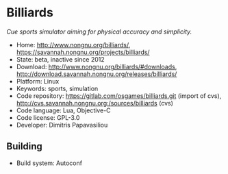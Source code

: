 # Billiards

_Cue sports simulator aiming for physical accuracy and simplicity._

- Home: http://www.nongnu.org/billiards/, https://savannah.nongnu.org/projects/billiards/
- State: beta, inactive since 2012
- Download: http://www.nongnu.org/billiards/#downloads, http://download.savannah.nongnu.org/releases/billiards/
- Platform: Linux
- Keywords: sports, simulation
- Code repository: https://gitlab.com/osgames/billiards.git (import of cvs), http://cvs.savannah.nongnu.org:/sources/billiards (cvs)
- Code language: Lua, Objective-C
- Code license: GPL-3.0
- Developer: Dimitris Papavasiliou

## Building

- Build system: Autoconf
